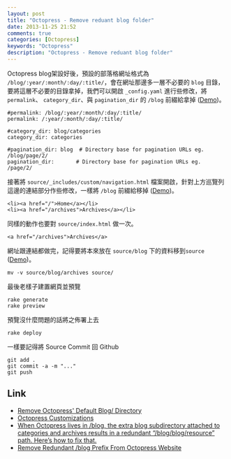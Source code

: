 ```yaml
---
layout: post
title: "Octopress - Remove reduant blog folder"
date: 2013-11-25 21:52
comments: true
categories: [Octopress]
keywords: "Octopress"
description: "Octopress - Remove reduant blog folder"
---
```


Octopress blog架設好後，預設的部落格網址格式為 `/blog/:year/:month/:day/:title/`，會在網址那邊多一層不必要的 `blog` 目錄，要將這層不必要的目錄拿掉，我們可以開啟 `_config.yaml` 進行些修改，將 `permalink`、 `category_dir`、與 `pagination_dir` 的 `/blog` 前綴給拿掉 ([Demo](/images/posts/OctopressRemoveReduantBlogFolder/1.png))。

<!--More-->

    #permalink: /blog/:year/:month/:day/:title/
    permalink: /:year/:month/:day/:title/

    #category_dir: blog/categories
    category_dir: categories

    #pagination_dir: blog  # Directory base for pagination URLs eg. /blog/page/2/
    pagination_dir:       # Directory base for pagination URLs eg. /page/2/


接著將 `source/_includes/custom/navigation.html` 檔案開啟，針對上方巡覽列這邊的連結部分作些修改，一樣將 `/blog` 前綴給移掉 ([Demo](/images/posts/OctopressRemoveReduantBlogFolder/2.png))。

    <li><a href="/">Home</a></li>
    <li><a href="/archives">Archives</a></li>


同樣的動作也要對 `source/index.html` 做一次。

    <a href="/archives">Archives</a>


網址跟連結都做完，記得要將本來放在 `source/blog` 下的資料移到`source` ([Demo](/images/posts/OctopressRemoveReduantBlogFolder/3.png))。

    mv -v source/blog/archives source/


最後老樣子建置網頁並預覽
    
    rake generate
    rake preview


預覽沒什麼問題的話將之佈署上去

    rake deploy


一樣要記得將 Source Commit 回 Github

    git add .
    git commit -a -m "..."
    git push


Link
----
* [Remove Octopress' Default Blog/ Directory](http://blog.floriancargoet.com/2012/03/remove-octopress-default-blog-slash-directory/)
* [Octopress Customizations](http://www.ewal.net/2012/09/08/octopress-customizations/)
* [When Octopress lives in /blog, the extra blog subdirectory attached to categories and archives results in a redundant “/blog/blog/resource” path. Here’s how to fix that.](http://hackingoff.com/blog/jekyll-octopress-in-a-subdirectory-removing-redundant-slash-blog-path-to-archives-and-categories/)
* [Remove Redundant /blog Prefix From Octopress Website](http://xit0.org/2013/04/remove-redundant-slash-blog-prefix-from-octopress-website/)
